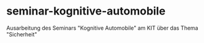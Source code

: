 # seminar-kognitive-automobile
Ausarbeitung des Seminars "Kognitive Automobile" am KIT über das Thema "Sicherheit"
